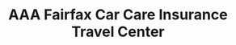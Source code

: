 ---
title: "AAA Fairfax Car Care Insurance Travel Center"
url: /fairfax/aaa-fairfax-car-care-insurance-travel-center/
shop: Autowerkstatt
---